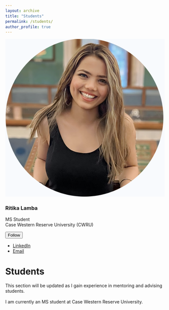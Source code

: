 ```yaml
---
layout: archive
title: "Students"
permalink: /students/
author_profile: true
---
```


<div id="main" role="main">
<div class="sidebar sticky">
<div itemscope="" itemtype="http://schema.org/Person">
<div class="author__avatar">
<img alt="Ritika Lamba" class="author__avatar" src="./Profile_Pic.png"/>
</div>
<div class="author__content">
<h3 class="author__name">Ritika Lamba</h3>
<p class="author__bio">MS Student <br/> Case Western Reserve University (CWRU)</p>
</div>
<div class="author__urls-wrapper">
<button class="btn btn--inverse">Follow</button>
<ul class="author__urls social-icons">
<li><a href="https://www.linkedin.com/in/ritika-lamba"><i class="fab fa-fw fa-linkedin"></i> LinkedIn</a></li>
<li><a href="mailto:ritikalamba@hotmail.com"><i aria-hidden="true" class="fas fa-fw fa-envelope"></i> Email</a></li>
</ul>
</div>
</div>
</div>
<div class="archive">
<h1 class="page__title">Students</h1>
<div class="list__item">
<article class="archive__item" itemscope="" itemtype="http://schema.org/CreativeWork">
<p>
      This section will be updated as I gain experience in mentoring and advising students.
      <br/><br/>
      I am currently an MS student at Case Western Reserve University.
    </p>
</article>
</div>
</div>
</div>
